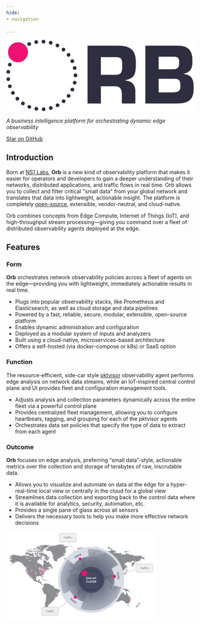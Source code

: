 ```yaml
---
hide:
- navigation

---
```

<script async defer src="https://buttons.github.io/buttons.js"></script>
<img src="img/ORB-logo-black@3x.png" alt="Orb" width="500"/>

*A business intelligence platform for orchestrating dynamic edge observability*

<a class="github-button" href="https://github.com/ns1labs/orb" data-size="large" aria-label="Star ns1labs/orb on GitHub">Star on GitHub</a>

## Introduction
Born at [NS1 Labs](https://ns1.com/labs), **Orb** is a new kind of observability platform that makes it easier for operators and developers to gain a deeper understanding of their networks, distributed applications, and traffic flows in real time. Orb allows you to collect and filter critical "small data" from your global network and translates that data into lightweight, actionable insight. The platform is completely [open-source](https://github.com/ns1labs/orb), extensible, vendor-neutral, and cloud-native.

Orb combines concepts from Edge Compute, Internet of Things (IoT), and high-throughput stream processing—giving you command over a fleet of distributed observability agents deployed at the edge.

## Features
### Form
 **Orb** orchestrates network observability policies across a fleet of agents on the edge—providing you with lightweight, immediately actionable results in real time.

* Plugs into popular observability stacks, like Prometheus and Elasticsearch, as well as cloud storage and data pipelines
* Powered by a fast, reliable, secure, modular, extensible, open-source platform
* Enables dynamic administration and configuration
* Deployed as a modular system of inputs and analyzers
* Built using a cloud-native, microservices-based architecture
* Offers a self-hosted (via docker-compose or k8s) or SaaS option

### Function
 The resource-efficient, side-car style [pktvisor](https://github.com/ns1/pktvisor) observability agent performs edge analysis on network data streams, while an IoT-inspired central control plane and UI provides fleet and configuration management tools.

* Adjusts analysis and collection parameters dynamically across the entire fleet via a powerful control plane
* Provides centralized fleet management, allowing you to configure heartbeats, tagging, and grouping for each of the pktvisor agents
* Orchestrates data set policies that specify the type of data to extract from each agent

### Outcome
**Orb** focuses on edge analysis, preferring “small data”-style, actionable metrics over the collection and storage of terabytes of raw, inscrutable data.

* Allows you to visualize and automate on data at the edge for a hyper-real-time local view or centrally in the cloud for a global view
* Streamlines data collection and exporting back to the control data where it is available for analytics, security, automation, etc.
* Provides a single pane of glass across all sensors
* Delivers the necessary tools to help you make more effective network decisions 

<img src="../img/ORB-diagram1.png" alt="Orb" width="400"/>

